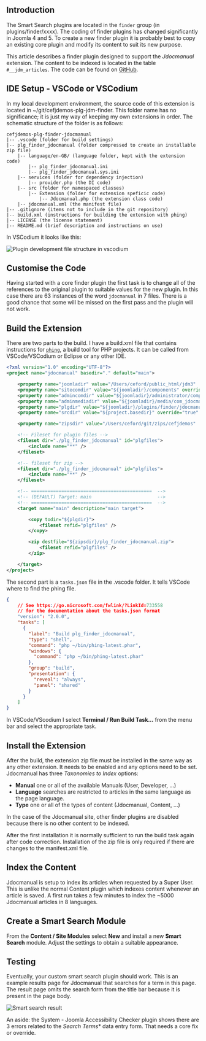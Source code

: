 <!-- Filename: Creating_a_Smart_Search_plug-in / Display title: Smart Search -->

## Introduction

The Smart Search plugins are located in the `finder` group (in plugins/finder/xxxx). The coding of finder plugins has changed significantly in Joomla 4 and 5. To create a new finder plugin it is probably best to copy an existing core plugin and modify its content to suit its new purpose.

This article describes a finder plugin designed to support the *Jdocmanual* extension. The content to be indexed is located in the table `#__jdm_articles`. The code can be found on [GitHub](https://github.com/ceford/cefjdemos-plg-finder-jdocmanual).

## IDE Setup - VSCode or VSCodium

In my local development environment, the source code of this extension is located in ~/git/cefjdemos-plg-jdm-finder. This folder name has no significance; it is just my way of keeping my own extensions in order. The schematic structure of the folder is as follows:

```
cefjdemos-plg-finder-jdocmanual
|-- .vscode (folder for build settings)
|-- plg_finder_jdocmanual (folder compressed to create an installable zip file)
    |-- language/en-GB/ (language folder, kept with the extension code)
        |-- plg_finder_jdocmanual.ini
        |-- plg_finder_jdocmanual.sys.ini
    |-- services (folder for dependency injection)
        |-- provider.php (the DI code)
    |-- src (folder for namespaced classes)
        |-- Extension (folder for extension speficic code)
            |-- Jdocmanual.php (the extension class code)
    |-- jdocmanual.xml (the manifest file)
|-- .gitignore (items not to include in the git repository)
|-- build.xml (instructions for building the extension with phing)
|-- LICENSE (the license statement)
|-- README.md (brief description and instructions on use)
```

In VSCodium it looks like this:

![Plugin development file structure in vscodium](../../../en/images/plugins/jdocmanual-vscodium.png)

## Customise the Code

Having started with a core finder plugin the first task is to change all of the references to the original plugin to suitable values for the new plugin. In this case there are 63 instances of the word `jdocmanual` in 7 files. There is a good chance that some will be missed on the first pass and the plugin will not work.

## Build the Extension

There are two parts to the build. I have a build.xml file that contains instructions for [`phing`](https://www.phing.info/), a build tool for PHP projects. It can be called from VSCode/VSCodium or Eclipse or any other IDE.

```xml
<?xml version="1.0" encoding="UTF-8"?>
<project name="jdocmanual" basedir="." default="main">

    <property name="joomladir" value="/Users/ceford/public_html/jdm3"  override="true" />
    <property name="sitecomdir" value="${joomladir}/components" override="true" />
    <property name="admincomdir" value="${joomladir}/administrator/components" override="true" />
    <property name="adminmediadir" value="${joomladir}/media/com_jdocmanual" override="true" />
    <property name="plgdir" value="${joomladir}/plugins/finder/jdocmanual" override="true" />
    <property name="srcdir" value="${project.basedir}" override="true" />

    <property name="zipsdir" value="/Users/ceford/git/zips/cefjdemos"  override="true" />

    <!-- Fileset for plugin files -->
	<fileset dir="./plg_finder_jdocmanual" id="plgfiles">
        <include name="**" />
	</fileset>

	<!-- fileset for zip -->
	<fileset dir="./plg_finder_jdocmanual" id="plgfiles">
        <include name="**" />
	</fileset>

    <!-- ============================================  -->
    <!-- (DEFAULT) Target: main                        -->
    <!-- ============================================  -->
    <target name="main" description="main target">

        <copy todir="${plgdir}">
            <fileset refid="plgfiles" />
        </copy>

        <zip destfile="${zipsdir}/plg_finder_jdocmanual.zip">
            <fileset refid="plgfiles" />
        </zip>

    </target>
</project>
```

The second part is a `tasks.json` file in the .vscode folder. It tells VSCode where to find the phing file.

```json
{
	// See https://go.microsoft.com/fwlink/?LinkId=733558
	// for the documentation about the tasks.json format
	"version": "2.0.0",
	"tasks": [
	  {
		"label": "Build plg_finder_jdocmanual",
		"type": "shell",
		"command": "php ~/bin/phing-latest.phar",
		"windows": {
		  "command": "php ~/bin/phing-latest.phar"
		},
		"group": "build",
		"presentation": {
		  "reveal": "always",
		  "panel": "shared"
		}
	  }
	]
}
```

In VSCode/VScodium I select **Terminal / Run Build Task...** from the menu bar and select the appropriate task.

## Install the Extension

After the build, the extension zip file must be installed in the same way as any other extension. It needs to be enabled and any options need to be set. Jdocmanual has three *Taxonomies to Index* options:

- **Manual** one or all of the available Manuals (User, Developer, ...)
- **Language** searches are restricted to articles in the same language as the page language.
- **Type** one or all of the types of content (Jdocmanual, Content, ...)

In the case of the Jdocmanual site, other finder plugins are disabled because there is no other content to be indexed.

After the first installation it is normally sufficient to run the build task again after code correction. Installation of the zip file is only required if there are changes to the manifest.xml file.

## Index the Content

Jdocmanual is setup to index its articles when requested by a Super User. This is unlike the normal Content plugin which indexes content whenever an article is saved. A first run takes a few minutes to index the ~5000 Jdocmanual articles in 8 languages.

## Create a Smart Search Module

From the **Content / Site Modules** select **New** and install a new **Smart Search** module. Adjust the settings to obtain a suitable appearance.

## Testing

Eventually, your custom smart search plugin should work. This is an example results page for Jdocmanual that searches for a term in this page. The result page omits the search form from the title bar because it is present in the page body.

![Smart search result](../../../en/images/plugins/jdocmanual-search-result.png)

An aside: the System - Joomla Accessibility Checker plugin shows there are 3 errors related to the *Search Terms** data entry form. That needs a core fix or override. 
